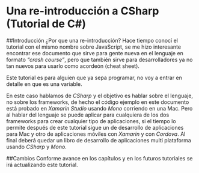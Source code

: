 # Una re-introducción a CSharp (Tutorial de C#)

##Introducción
¿Por que una re-introducción? Hace tiempo conocí el tutorial con el mismo nombre sobre JavaScript, se me hizo interesante encontrar ese documento que sirve para gente nueva en el lenguaje en formato *“crash course”*, pero que también sirve para desarrolladores ya no tan nuevos para usarlo como acordeón (cheat sheet).

Este tutorial es para alguien que ya sepa programar, no voy a entrar en detalle en que es una variable.

En este caso hablamos de *CSharp* y el objetivo es hablar sobre el lenguaje, no sobre los frameworks, de hecho el código ejemplo en este documento está probado en *Xamarin Studio* usando *Mono* corriendo en una Mac. Pero al hablar del lenguaje se puede aplicar para cualquiera de los dos frameworks para crear cualquier tipo de aplicaciones, si el tiempo lo permite después de este tutorial sigue un de desarrollo de aplicaciones para Mac y otro de aplicaciones móviles con *Xamarin* y con *Cordova*. Al final deberá quedar un libro de desarrollo de aplicaciones multi plataforma usando *CSharp* y *Mono*.

##Cambios
Conforme avance en los capítulos y en los futuros tutoriales se irá actualizando este tutorial.
